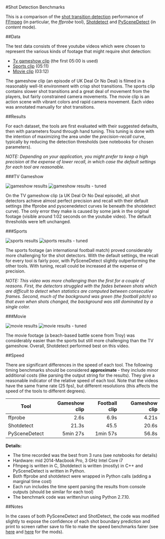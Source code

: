 #Shot Detection Benchmarks

This is a comparison of the [shot transition detection](https://en.wikipedia.org/wiki/Shot_transition_detection) performance of [FFmpeg](https://github.com/FFmpeg/FFmpeg) (in particular, the *ffprobe* tool), [Shotdetect](https://github.com/johmathe/Shotdetect) and [PySceneDetect](https://github.com/Breakthrough/PySceneDetect) (in *content* mode).  

##Data

The test data consists of three youtube videos which were chosen to represent the various kinds of footage that might require shot detection:

* [Tv gameshow clip](https://www.youtube.com/watch?v=fkiDpLlQ9Wg) (the first 05:00 is used) 
* [Sports clip](https://www.youtube.com/watch?v=vFT8HXJlvfA) (05:11)
* [Movie clip](https://www.youtube.com/watch?v=bpLtXIlkyYA) (03:12)

The gameshow clip (an episode of UK Deal Or No Deal) is filmed in a reasonably well-lit environment with crisp shot transitions. The sports clip contains slower shot transitions and a great deal of movement from the players, but fairly constrained camera movements. The movie clip is an action scene with vibrant colors and rapid camera movement. Each video was annotated manually for shot transitions.

##Results 

For each dataset, the tools are first evaluated with their suggested defaults, then with parameters found through hand tuning. This tuning is done with the intention of maximizing the area under the *precision-recall* curve, typically by reducing the detection thresholds (see notebooks for chosen parameters). 

*NOTE: Depending on your application, you might prefer to keep a high precision at the expense of lower recall, in which case the default settings for each tool are reasonable.* 

###TV Gameshow

![gameshow results](figures/gameshow.png) ![gameshow results - tuned ](figures/gameshow-tuned.png) 

On the TV gameshow clip (a UK Deal Or No Deal episode), all shot detectors achieve almost perfect precision and recall with their default settings (the ffprobe and pyscenedetect curves lie beneath the shotdetect curve).  The only error they make is caused by some jank in the original footage (visible around 1:02 seconds on the youtube video). The default thresholds were left unchanged. 

###Sports

![sports results](figures/football.png) ![sports results - tuned ](figures/football-tuned.png) 

The sports footage (an international football match) proved considerably more challenging for the shot detectors. With the default settings, the recall for every tool is fairly poor, with PySceneDetect slightly outperforming the other tools.  With tuning, recall could be increased at the expense of precision.  

*NOTE: This video was more challenging than the first for a couple of reasons. First, the detectors struggled with the fades between shots which are difficult to detect when statistics are computed between consecutive frames.  Second, much of the background was green (the football pitch) so that even when shots changed, the background was still dominated by a single color.*

###Movie

![movie results](figures/movie.png) ![movie results - tuned](figures/movie-tuned.png) 

The movie footage (a beach-based battle scene from Troy) was considerably easier than the sports but still more challenging than the TV gameshow. Overall, Shotdetect performed best on this video. 

##Speed

There are significant differences in the speed of each tool. The following timing benchmarks should be considered **approximate** - they include minor additional costs (like parsing the output string for the results).  They give a reasonable indicator of the relative speed of each tool.  Note that the videos have the same frame rate (25 fps), but different resolutions (this affects the speed of the tools to different degrees).

| Tool          | Gameshow clip        | Football clip | Gameshow clip |
| ------------- | --------------------:| -------------:| -------------:|
| ffprobe       | 2.6s                 | 6.9s          | 4.21s         |
| Shotdetect    | 21.3s                | 45.5          | 20.6s         |
| PySceneDetect | 5min 27s             | 1min 57s      | 56.8s         |

**Details:**

* The time recorded was the best from 3 runs (see notebooks for details) 
* Hardware: mid 2014-Macbook Pro, 3 GHz Intel Core i7
* Ffmpeg is written in C, Shotdetect is written (mostly) in C++ and PySceneDetect is written in Python. 
* Both ffprobe and shotdetect were wrapped in Python calls (adding a marginal time cost)
* Each run includes the time spent parsing the results from console outputs (should be similar for each tool)
* The benchmark code was written/run using Python 2.7.10.


##Notes

In the cases of both PySceneDetect and ShotDetect, the code was modified slightly to expose the confidence of each shot boundary prediction and print to screen rather save to file to make the speed benchmarks fairer (see [here](https://github.com/albanie/PySceneDetect/commit/0ba9759a0a3eeba4caa07800fff088730dfd4ace) and [here](https://github.com/albanie/Shotdetect/commit/116999e0e3139a106f93f4fa5df6309103b8aadd) for the mods). 
